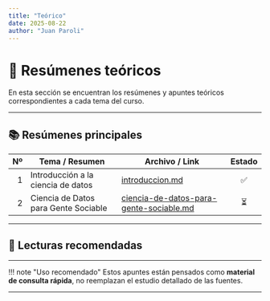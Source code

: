 ```yaml
---
title: "Teórico"
date: 2025-08-22
author: "Juan Paroli"
---
```

# 📖 Resúmenes teóricos

En esta sección se encuentran los resúmenes y apuntes teóricos correspondientes a cada tema del curso.  

---

## 📚 Resúmenes principales

| Nº | Tema / Resumen                        | Archivo / Link                            | Estado |
|---:|----------------------------------------|-------------------------------------------|:------:|
| 1  | Introducción a la ciencia de datos     | [introduccion.md](01-introduccion_a_la_ciencia_de_datos.md)                | ✅     |
| 2  | Ciencia de Datos para Gente Sociable             | [ciencia-de-datos-para-gente-sociable.md](02-ciencia-de-datos-para-gente-sociable.md) | ⏳     |



---

## 📖 Lecturas recomendadas

<!-- - [Python Data Science Handbook (O’Reilly)](https://jakevdp.github.io/PythonDataScienceHandbook/)   -->
<!-- - [Hands-On Machine Learning with Scikit-Learn & TensorFlow](https://www.oreilly.com/library/view/hands-on-machine-learning/9781491962282/)   -->

---

!!! note "Uso recomendado"
    Estos apuntes están pensados como **material de consulta rápida**, no reemplazan el estudio detallado de las fuentes.

---
